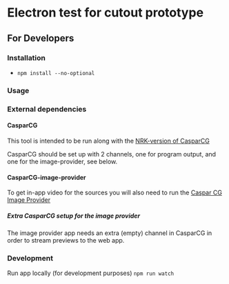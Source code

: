 # Electron test for cutout prototype

## For Developers

### Installation

- `npm install --no-optional`

### Usage

### External dependencies

#### CasparCG

This tool is intended to be run along with the [NRK-version of CasparCG](https://github.com/nrkno/tv-automation-casparcg-server/releases)

CasparCG should be set up with 2 channels, one for program output, and one for the image-provider, see below.

#### CasparCG-image-provider

To get in-app video for the sources you will also need to run the [Caspar CG Image Provider](https://github.com/SuperFlyTV/casparCG-image-provider)

##### Extra CasparCG setup for the image provider

The image provider app needs an extra (empty) channel in CasparCG in order to stream previews to the web app.

### Development

Run app locally (for development purposes)
`npm run watch`

<!--
## Pack into executable

`npm run dist`
-->
